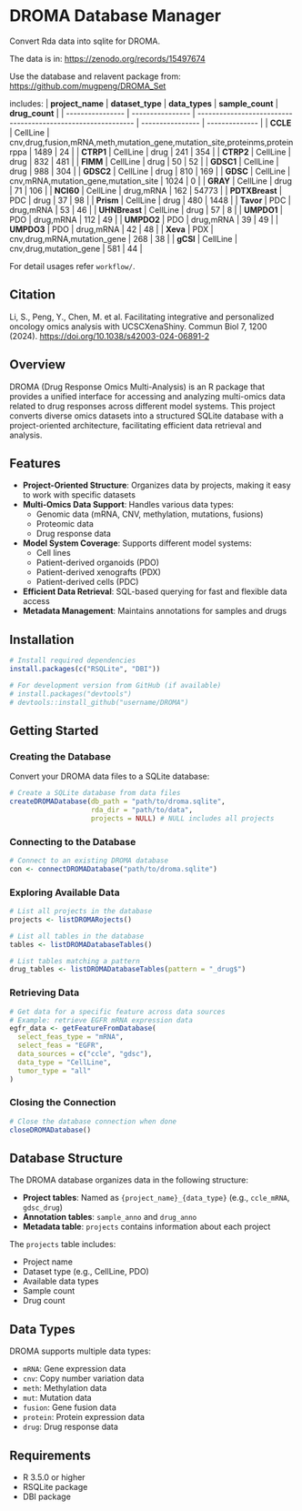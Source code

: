 # DROMA Database Manager

Convert Rda data into sqlite for DROMA.

The data is in: https://zenodo.org/records/15497674

Use the database and relavent package from: https://github.com/mugpeng/DROMA_Set

includes:
| **project_name** | **dataset_type** | **data_types**                                               | **sample_count** | **drug_count** |
| ---------------- | ---------------- | ------------------------------------------------------------ | ---------------- | -------------- |
| **CCLE**         | CellLine         | cnv,drug,fusion,mRNA,meth,mutation_gene,mutation_site,proteinms,proteinrppa | 1489             | 24             |
| **CTRP1**        | CellLine         | drug                                                         | 241              | 354            |
| **CTRP2**        | CellLine         | drug                                                         | 832              | 481            |
| **FIMM**         | CellLine         | drug                                                         | 50               | 52             |
| **GDSC1**        | CellLine         | drug                                                         | 988              | 304            |
| **GDSC2**        | CellLine         | drug                                                         | 810              | 169            |
| **GDSC**         | CellLine         | cnv,mRNA,mutation_gene,mutation_site                         | 1024             | 0              |
| **GRAY**         | CellLine         | drug                                                         | 71               | 106            |
| **NCI60**        | CellLine         | drug,mRNA                                                    | 162              | 54773          |
| **PDTXBreast**   | PDC              | drug                                                         | 37               | 98             |
| **Prism**        | CellLine         | drug                                                         | 480              | 1448           |
| **Tavor**        | PDC              | drug,mRNA                                                    | 53               | 46             |
| **UHNBreast**    | CellLine         | drug                                                         | 57               | 8              |
| **UMPDO1**       | PDO              | drug,mRNA                                                    | 112              | 49             |
| **UMPDO2**       | PDO              | drug,mRNA                                                    | 39               | 49             |
| **UMPDO3**       | PDO              | drug,mRNA                                                    | 42               | 48             |
| **Xeva**         | PDX              | cnv,drug,mRNA,mutation_gene                                  | 268              | 38             |
| **gCSI**         | CellLine         | cnv,drug,mutation_gene                                       | 581              | 44             |

For detail usages refer `workflow/`.

## Citation

Li, S., Peng, Y., Chen, M. et al. Facilitating integrative and personalized oncology omics analysis with UCSCXenaShiny. Commun Biol 7, 1200 (2024). https://doi.org/10.1038/s42003-024-06891-2


## Overview
DROMA (Drug Response Omics Multi-Analysis) is an R package that provides a unified interface for accessing and analyzing multi-omics data related to drug responses across different model systems. This project converts diverse omics datasets into a structured SQLite database with a project-oriented architecture, facilitating efficient data retrieval and analysis.

## Features
- **Project-Oriented Structure**: Organizes data by projects, making it easy to work with specific datasets
- **Multi-Omics Data Support**: Handles various data types:
  - Genomic data (mRNA, CNV, methylation, mutations, fusions)
  - Proteomic data
  - Drug response data
- **Model System Coverage**: Supports different model systems:
  - Cell lines
  - Patient-derived organoids (PDO)
  - Patient-derived xenografts (PDX)
  - Patient-derived cells (PDC)
- **Efficient Data Retrieval**: SQL-based querying for fast and flexible data access
- **Metadata Management**: Maintains annotations for samples and drugs

## Installation

```r
# Install required dependencies
install.packages(c("RSQLite", "DBI"))

# For development version from GitHub (if available)
# install.packages("devtools")
# devtools::install_github("username/DROMA")
```

## Getting Started

### Creating the Database
Convert your DROMA data files to a SQLite database:

```r
# Create a SQLite database from data files
createDROMADatabase(db_path = "path/to/droma.sqlite", 
                    rda_dir = "path/to/data",
                    projects = NULL) # NULL includes all projects
```

### Connecting to the Database
```r
# Connect to an existing DROMA database
con <- connectDROMADatabase("path/to/droma.sqlite")
```

### Exploring Available Data
```r
# List all projects in the database
projects <- listDROMARojects()

# List all tables in the database
tables <- listDROMADatabaseTables()

# List tables matching a pattern
drug_tables <- listDROMADatabaseTables(pattern = "_drug$")
```

### Retrieving Data
```r
# Get data for a specific feature across data sources
# Example: retrieve EGFR mRNA expression data
egfr_data <- getFeatureFromDatabase(
  select_feas_type = "mRNA",
  select_feas = "EGFR", 
  data_sources = c("ccle", "gdsc"),
  data_type = "CellLine",
  tumor_type = "all"
)
```

### Closing the Connection
```r
# Close the database connection when done
closeDROMADatabase()
```

## Database Structure
The DROMA database organizes data in the following structure:
- **Project tables**: Named as `{project_name}_{data_type}` (e.g., `ccle_mRNA`, `gdsc_drug`)
- **Annotation tables**: `sample_anno` and `drug_anno`
- **Metadata table**: `projects` contains information about each project

The `projects` table includes:
- Project name
- Dataset type (e.g., CellLine, PDO)
- Available data types
- Sample count
- Drug count

## Data Types
DROMA supports multiple data types:
- `mRNA`: Gene expression data
- `cnv`: Copy number variation data
- `meth`: Methylation data 
- `mut`: Mutation data
- `fusion`: Gene fusion data
- `protein`: Protein expression data
- `drug`: Drug response data

## Requirements
- R 3.5.0 or higher
- RSQLite package
- DBI package
